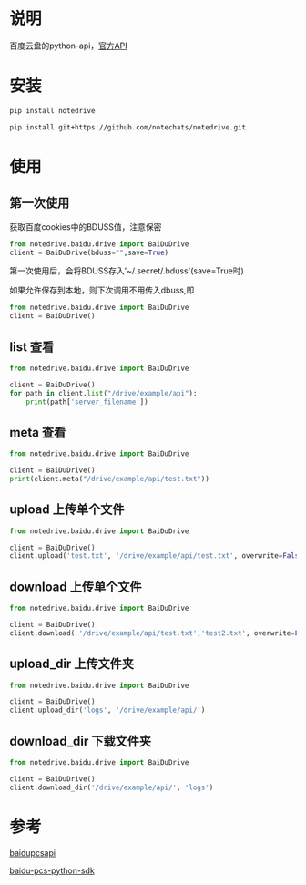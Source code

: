 
# 说明
百度云盘的python-api，[官方API](https://openapi.baidu.com/wiki/index.php?title=docs/pcs/rest/file_data_apis_list)


# 安装

```bash
pip install notedrive
```
```bash
pip install git+https://github.com/notechats/notedrive.git
```

# 使用
## 第一次使用
获取百度cookies中的BDUSS值，注意保密
```python
from notedrive.baidu.drive import BaiDuDrive
client = BaiDuDrive(bduss="",save=True)
```
第一次使用后，会将BDUSS存入'~/.secret/.bduss'(save=True时)

如果允许保存到本地，则下次调用不用传入dbuss,即
```python
from notedrive.baidu.drive import BaiDuDrive
client = BaiDuDrive()
```

## list 查看
```python
from notedrive.baidu.drive import BaiDuDrive

client = BaiDuDrive()
for path in client.list("/drive/example/api"):
    print(path['server_filename'])
```

## meta 查看
```python
from notedrive.baidu.drive import BaiDuDrive

client = BaiDuDrive()
print(client.meta("/drive/example/api/test.txt"))
```

## upload 上传单个文件
```python
from notedrive.baidu.drive import BaiDuDrive

client = BaiDuDrive()
client.upload('test.txt', '/drive/example/api/test.txt', overwrite=False)
```

## download 上传单个文件
```python
from notedrive.baidu.drive import BaiDuDrive

client = BaiDuDrive()
client.download( '/drive/example/api/test.txt','test2.txt', overwrite=False)
```

## upload_dir 上传文件夹 
```python
from notedrive.baidu.drive import BaiDuDrive

client = BaiDuDrive()
client.upload_dir('logs', '/drive/example/api/')
```

## download_dir 下载文件夹
```python
from notedrive.baidu.drive import BaiDuDrive

client = BaiDuDrive()
client.download_dir('/drive/example/api/', 'logs')
```




# 参考

[baidupcsapi](https://github.com/ly0/baidupcsapi)

[baidu-pcs-python-sdk](https://github.com/mozillazg/baidu-pcs-python-sdk)


